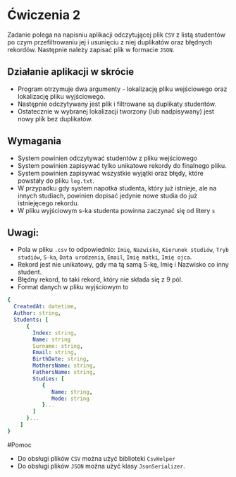 # Ćwiczenia 2

Zadanie polega na napisniu aplikacji odczytującej plik `CSV` z listą studentów po czym przefiltrowaniu jej i usunięciu z niej duplikatów oraz błędnych rekordów. Następnie należy zapisać plik w formacie `JSON`.

## Działanie aplikacji w skrócie
* Program otrzymuje dwa argumenty - lokalizację pliku wejściowego oraz lokalizację pliku wyjściowego.
* Następnie odczytywany jest plik i filtrowane są duplikaty studentów.
* Ostatecznie w wybranej lokalizacji tworzony (lub nadpisywany) jest nowy plik bez duplikatów.

## Wymagania
* System powinien odczytywać studentów z pliku wejściowego
* System powinien zapisywać tylko unikatowe rekordy do finalnego pliku.
* System powinien zapisywać wszystkie wyjątki oraz błędy, które powstały do pliku `log.txt`.
* W przypadku gdy system napotka studenta, który już istnieje, ale na innych studiach, powinien dopisać jedynie nowe studia do już istniejęcego rekordu.
* W pliku wyjściowym s-ka studenta powinna zaczynać się od litery `s`

## Uwagi:
* Pola w pliku `.csv` to odpowiednio: `Imię`, `Nazwisko`, `Kierunek studiów`, `Tryb studiów`, `S-ka`, `Data urodzenia`, `Email`, `Imię matki`, `Imię ojca`.
* Rekord jest nie unikatowy, gdy ma tą samą S-kę, Imię i Nazwisko co inny student. 
* Błędny rekord, to taki rekord, który nie składa się z 9 pól.
* Format danych w pliku wyjściowym to 
```yaml
{
  CreatedAt: datetime,
  Author: string,
  Students: [
      {
        Index: string,
        Name: string
        Surname: string,
        Email: string,
        BirthDate: string,
        MothersName: string,
        FathersName: string,
        Studies: [
           {
              Name: string,
              Mode: string
           }...
        ]
      }...
    ]
}
```

#Pomoc
* Do obsługi plików `CSV` można użyć biblioteki `CsvHelper`
* Do obsługi plików `JSON` można użyć klasy `JsonSerializer`.
